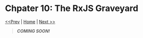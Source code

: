 # Chpater 10: The RxJS Graveyard

[<<Prev](./09-testing-rxjs.md) | [Home](../README.md) | [Next >>](./11-just-my-types.md)

> ***COMING SOON!***